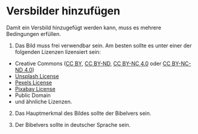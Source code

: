 # Versbilder hinzufügen

Damit ein Versbild hinzugefügt werden kann, muss es mehrere Bedingungen erfüllen.

1. Das Bild muss frei verwendbar sein.
Am besten sollte es unter einer der folgenden Lizenzen lizensiert sein:
- Creative Commons ([CC BY](https://creativecommons.org/licenses/by/4.0/), [CC BY-ND](https://creativecommons.org/licenses/by-nd/4.0/), [CC BY-NC 4.0](https://creativecommons.org/licenses/by-nc/4.0/) oder [CC BY-NC-ND 4.0](https://creativecommons.org/licenses/by-nc-nd/4.0/))
- [Unsplash License](https://unsplash.com/license)
- [Pexels License](https://www.pexels.com/license)
- [Pixabay License](https://pixabay.com/de/service/license/)
- Public Domain
- und ähnliche Lizenzen.

2. Das Hauptmerkmal des Bildes sollte der Bibelvers sein.

3. Der Bibelvers sollte in deutscher Sprache sein.
